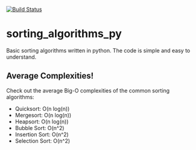 [![Build Status](https://travis-ci.org/Demotivated/sorting_algorithms_py.svg)](https://travis-ci.org/Demotivated/sorting_algorithms_py)

sorting_algorithms_py
=====================

Basic sorting algorithms written in python. 
The code is simple and easy to understand.

Average Complexities!
-----------------

Check out the average Big-O complexities of the common sorting algorithms:

- Quicksort:	O(n log(n))
- Mergesort:	O(n log(n))
- Heapsort:	O(n log(n))
- Bubble Sort:	O(n^2)
- Insertion Sort:	O(n^2)
- Selection Sort:	O(n^2)

